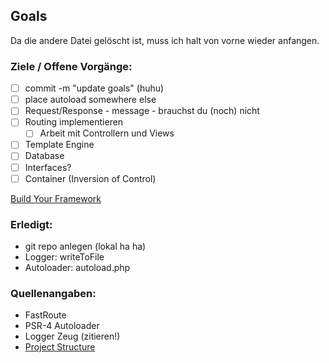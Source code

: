 ## Goals

Da die andere Datei gelöscht ist, muss ich halt von vorne wieder anfangen.

### Ziele / Offene Vorgänge:
- [ ] commit -m "update goals" (huhu)
- [ ] place autoload somewhere else
- [ ] Request/Response - message - brauchst du (noch) nicht
- [ ] Routing implementieren
    - [ ] Arbeit mit Controllern und Views
- [ ] Template Engine
- [ ] Database
- [ ] Interfaces?
- [ ] Container (Inversion of Control)

[Build Your Framework](https://medium.com/@ivorobioff/5-easy-steps-to-build-your-own-php-framework-cb4ba72dc5a6)

### Erledigt:
- git repo anlegen (lokal ha ha)
- Logger: writeToFile
- Autoloader: autoload.php

### Quellenangaben:
- FastRoute
- PSR-4 Autoloader
- Logger Zeug (zitieren!)
- [Project Structure](https://blog.nikolaposa.in.rs/2017/01/16/on-structuring-php-projects/)
